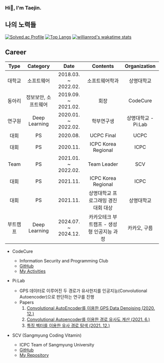 ### Hi👋, I'm Taejin.

<!--
**Taejin1221/Taejin1221** is a ✨ _special_ ✨ repository because its `README.md` (this file) appears on your GitHub profile.

Here are some ideas to get you started:

- 🔭 I’m currently working on ...
- 🌱 I’m currently learning ...
- 👯 I’m looking to collaborate on ...
- 🤔 I’m looking for help with ...
- 💬 Ask me about ...
- 📫 How to reach me: ...
- 😄 Pronouns: ...
- ⚡ Fun fact: ...
-->

## 나의 노력들
[![Solved.ac Profile](http://mazassumnida.wtf/api/v2/generate_badge?boj=jin99)](https://solved.ac/profile/jin99/)
[![Top Langs](https://github-readme-stats.vercel.app/api/top-langs/?username=taejin1221&theme=dracula&layout=compact)](https://github.com/anuraghazra/github-readme-stats)
[![willianrod's wakatime stats](https://github-readme-stats.vercel.app/api/wakatime?username=wrathlion&theme=dracula&layout=compact)](https://wakatime.com/@wrathlion)

## Career
| Type   | Category        | Date                | Contents                        | Organization       |
|:------:|:---------------:|:-------------------:|:-------------------------------:|:------------------:|
|  대학교  | 소프트웨어         | 2018.03. ~ 2022.02. | 소프트웨어학과                       | 상명대학교 |
|  동아리  | 정보보안, 소프트웨어 | 2019.09. ~ 2021.02. | 회장                              | CodeCure |
|  연구원  | Deep Learning   | 2020.01. ~ 2022.02. | 학부연구생                          | 상명대학교 - Pi:Lab |
|   대회  | PS               | 2020.08.            | UCPC Final                       | UCPC |
|   대회  | PS               | 2020.11.            | ICPC Korea Regional              | ICPC |
|  Team  | PS               | 2021.01. ~ 2022.02. | Team Leader                      | SCV |
|   대회  | PS               | 2021.11.            | ICPC Korea Regional              | ICPC |
|   대회  | PS               | 2021.11.            | 상명대학교 프로그래밍 경진대회 대상       | 상명대학교 |
| 부트캠프 | Deep Learning    | 2024.07. ~ 2024.12. | 카카오테크 부트캠프 - 생성형 인공지능 과정 | 카카오, 구름 |

* CodeCure
  * Information Security and Programming Club
  * [GitHub](https://github.com/CodeCure-SMU)
  * [My Activities](https://github.com/taejin1221/CodeCure)
 
* Pi:Lab
  * GPS 데이터로 이루어진 두 경로가 유사한지를 인공지능(Convolutional Autoencoder)으로 판단하는 연구를 진행
  * Papers
    1. [Convolutional AutoEncoder를 이용한 GPS Data Denoising (2020. 12.)](https://dbpia.co.kr/journal/articleDetail?nodeId=NODE10529969)
    2. [Convolutional Autoencoder를 이용한 경로 유사도 계산 (2021. 6.)](https://dbpia.co.kr/journal/articleDetail?nodeId=NODE10583456)
    3. [특징 벡터를 이용한 유사 경로 탐색 (2021. 12.)](https://dbpia.co.kr/journal/articleDetail?nodeId=NODE11036127)
  
* SCV (Sangmyung Coding Vitamin)
  * ICPC Team of Sangmyung University
  * [GitHub](https://github.com/Sangmyung-ICPC-Team)
  * [My Repository](https://github.com/Sangmyung-ICPC-Team/Taejin)
